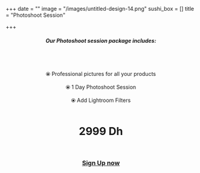 +++
date = ""
image = "/images/untitled-design-14.png"
sushi_box = []
title = "Photoshoot Session"

+++
<h5 style="text-align:center;"><b>Our Photoshoot session package includes:</b></h5><br><br><p style="text-align:center;">⦿ Professional pictures for all your products<br><br>⦿ 1 Day Photoshoot Session<br><br>⦿ Add Lightroom Filters<br><br></p>

<h1 style="text-align:center;">2999 Dh<br><br></h1>

<h3 style="text-align:center;"><a href="https://business-booster.netlify.app/contact">Sign Up now</a></h3>